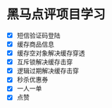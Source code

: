 # 黑马点评项目学习
- [x] 短信验证码登陆
- [x] 缓存商品信息
- [x] 缓存空对象解决缓存穿透
- [x] 互斥锁解决缓存击穿
- [x] 逻辑过期解决缓存击穿
- [x] 秒杀优惠券
- [x] 一人一单
- [x] 点赞